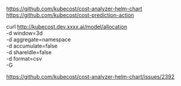 https://github.com/kubecost/cost-analyzer-helm-chart
https://github.com/kubecost/cost-prediction-action

curl http://kubecost.dev.xxxx.ai/model/allocation \
  -d window=3d \
  -d aggregate=namespace \
  -d accumulate=false \
  -d shareIdle=false \
  -d format=csv \
  -G

https://github.com/kubecost/cost-analyzer-helm-chart/issues/2392
